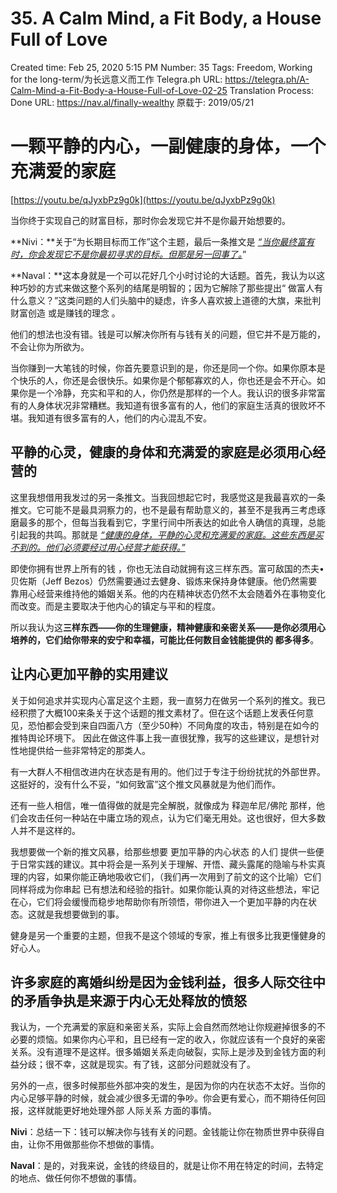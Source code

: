 # 35. A Calm Mind, a Fit Body, a House Full of Love

Created time: Feb 25, 2020 5:15 PM
Number: 35
Tags: Freedom, Working for the long-term/为长远意义而工作
Telegra.ph URL: https://telegra.ph/A-Calm-Mind-a-Fit-Body-a-House-Full-of-Love-02-25
Translation Process: Done
URL: https://nav.al/finally-wealthy
原载于: 2019/05/21

# **一颗平静的内心，一副健康的身体，一个充满爱的家庭**

[https://youtu.be/qJyxbPz9g0k](https://youtu.be/qJyxbPz9g0k)

当你终于实现自己的财富目标，那时你会发现它并不是你最开始想要的。

**Nivi：**关于“为长期目标而工作”这个主题，最后一条推文是 *[“当你最终富有时，你会发现它不是你最初寻求的目标。但那是另一回事了。](https://twitter.com/naval/status/1002109558058237953?lang=en)*”

**Naval：**这本身就是一个可以花好几个小时讨论的大话题。首先，我认为以这种巧妙的方式来做这整个系列的结尾是明智的；因为它解除了那些提出“ 做富人有什么意义？”这类问题的人们头脑中的疑虑，许多人喜欢披上道德的大旗，来批判 财富创造 或是赚钱的理念 。

他们的想法也没有错。钱是可以解决你所有与钱有关的问题，但它并不是万能的，不会让你为所欲为。

当你赚到一大笔钱的时候，你首先要意识到的是，你还是同一个你。如果你原本是个快乐的人，你还是会很快乐。如果你是个郁郁寡欢的人，你也还是会不开心。如果你是一个冷静，充实和平和的人，你仍然是那样的一个人。我认识的很多非常富有的人身体状况非常糟糕。我知道有很多富有的人，他们的家庭生活真的很败坏不堪。我知道有很多富有的人，他们的内心混乱不安。

## **平静的心灵，健康的身体和充满爱的家庭是必须用心经营的**

这里我想借用我发过的另一条推文。当我回想起它时，我感觉这是我最喜欢的一条推文。它可能不是最具洞察力的，也不是最有帮助意义的，甚至不是我再三考虑琢磨最多的那个，但每当我看到它，字里行间中所表达的如此令人确信的真理，总能引起我的共鸣。那就是 *[“健康的身体，平静的心灵和充满爱的家庭。这些东西是买不到的。他们必须要经过用心经营才能获得。”](https://twitter.com/naval/status/966512979066765313?lang=en)*

即使你拥有世界上所有的钱 ，你也无法自动就拥有这三样东西。富可敌国的杰夫•贝佐斯（Jeff Bezos）仍然需要通过去健身、锻炼来保持身体健康。他仍然需要靠用心经营来维持他的婚姻关系。他的内在精神状态仍然不太会随着外在事物变化而改变。而是主要取决于他内心的镇定与平和的程度。

所以我认为这**三样东西——你的生理健康，精神健康和亲密关系——是你必须用心培养的，它们给你带来的安宁和幸福，可能比任何数目金钱能提供的 都多得多**。

## **让内心更加平静的实用建议**

关于如何追求并实现内心富足这个主题，我一直努力在做另一个系列的推文。我已经积攒了大概100来条关于这个话题的推文素材了。但在这个话题上发表任何意见，恐怕都会受到来自四面八方（至少50种）不同角度的攻击，特别是在如今的推特舆论环境下。 因此在做这件事上我一直很犹豫，我写的这些建议，是想针对性地提供给一些非常特定的那类人。

有一大群人不相信改进内在状态是有用的。他们过于专注于纷纷扰扰的外部世界。这挺好的，没有什么不妥，“如何致富”这个推文风暴就是为他们而作。

还有一些人相信，唯一值得做的就是完全解脱，就像成为 释迦牟尼/佛陀 那样，他们会攻击任何一种站在中庸立场的观点，认为它们毫无用处。这也很好，但大多数人并不是这样的。

我想要做一个新的推文风暴，给那些想要 更加平静的内心状态 的人们 提供一些便于日常实践的建议。其中将会是一系列关于理解、开悟、藏头露尾的隐喻与朴实真理的内容，如果你能正确地吸收它们，（我们再一次用到了前文的这个比喻）它们同样将成为你串起 已有想法和经验的指针。如果你能认真的对待这些想法，牢记在心，它们将会缓慢而稳步地帮助你有所领悟，带你进入一个更加平静的内在状态。这就是我想要做到的事。

健身是另一个重要的主题，但我不是这个领域的专家，推上有很多比我更懂健身的好心人。

## **许多家庭的离婚纠纷是因为金钱利益，很多人际交往中的矛盾争执是来源于内心无处释放的愤怒**

我认为，一个充满爱的家庭和亲密关系，实际上会自然而然地让你规避掉很多的不必要的烦恼。如果你内心平和，且已经有一定的收入，你就应该有一个良好的亲密关系。没有道理不是这样。很多婚姻关系走向破裂，实际上是涉及到金钱方面的利益分歧；很不幸，这就是现实。有了钱，这部分问题就没有了。

另外的一点，很多时候那些外部冲突的发生，是因为你的内在状态不太好。当你的内心足够平静的时候，就会减少很多无谓的争吵。你会更有爱心，而不期待任何回报，这样就能更好地处理外部 人际关系 方面的事情。

**Nivi**：总结一下：钱可以解决你与钱有关的问题。金钱能让你在物质世界中获得自由，让你不用做那些你不想做的事情。

**Naval**：是的，对我来说，金钱的终级目的，就是让你不用在特定的时间，去特定的地点、做任何你不想做的事情。